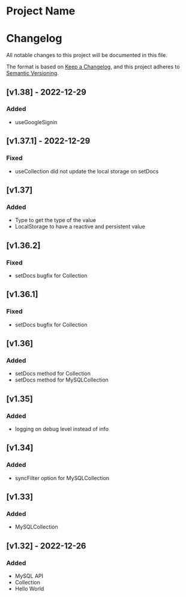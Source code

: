# Project Name

# Changelog

All notable changes to this project will be documented in this file.

The format is based on [Keep a Changelog](https://keepachangelog.com/en/1.0.0/),
and this project adheres to [Semantic Versioning](https://semver.org/spec/v2.0.0.html).

## [v1.38] - 2022-12-29

### Added

- useGoogleSignin

## [v1.37.1] - 2022-12-29

### Fixed

- useCollection did not update the local storage on setDocs

## [v1.37]

### Added

- Type to get the type of the value
- LocalStorage to have a reactive and persistent value

## [v1.36.2]

### Fixed

- setDocs bugfix for Collection

## [v1.36.1]

### Fixed

- setDocs bugfix for Collection

## [v1.36]

### Added

- setDocs method for Collection
- setDocs method for MySQLCollection

## [v1.35]

### Added

- logging on debug level instead of info

## [v1.34]

### Added

- syncFilter option for MySQLCollection

## [v1.33]

### Added

- MySQLCollection

## [v1.32] - 2022-12-26

### Added

- MySQL API
- Collection
- Hello World